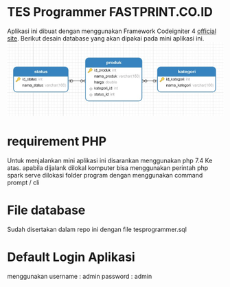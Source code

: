 # TES Programmer FASTPRINT.CO.ID
Aplikasi ini dibuat dengan menggunakan Framework Codeigniter 4 [official site](https://codeigniter.com).
Berikut desain database yang akan dipakai pada mini aplikasi ini.
![Desain DB](db.jpg)

# requirement PHP
Untuk menjalankan mini aplikasi ini disarankan menggunakan php 7.4 Ke atas.
apabila dijalank dilokal komputer bisa menggunakan perintah php spark serve dilokasi folder program dengan menggunakan command prompt / cli 

# File database
Sudah disertakan dalam repo ini dengan file tesprogrammer.sql

# Default Login Aplikasi
menggunakan username : admin password : admin




